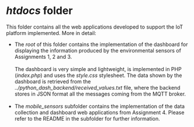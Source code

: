 <h1><em>htdocs</em> folder</h1>
<p>This folder contains all the web applications developed to support the IoT platform implemented. More in detail:
<ul>
<li>The <em>root</em> of this folder contains the implementation of the dashboard for displaying the information 
produced by the environmental sensors of Assignments 1, 2 and 3.<br/><br/>
The dashboard is very simple and lightweight, is implemented in PHP (<em>index.php</em>) and uses the 
<em>style.css</em> stylesheet. The data shown by the dashboard is retrieved from the 
<em>../python_dash_backend/received_values.txt</em> file, where the backend stores in JSON format all the messages
coming from the MQTT broker.
<br/><br/></li>
<li>The <em>mobile_sensors</em> subfolder contains the implementation of the data collection and dashboard web 
applications from Assignment 4. Please refer to the README in the subfolder for further information.
</li>
</ul>
</p>